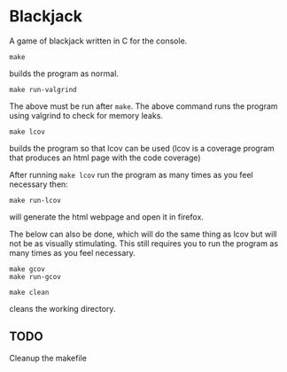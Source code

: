 Blackjack
=========

A game of blackjack written in C for the console.

```
make
```
builds the program as normal.

```
make run-valgrind
```
The above must be run after `make`. The above command runs the program using
valgrind to check for memory leaks.

```
make lcov
```
builds the program so that lcov can be used (lcov is a coverage program that
produces an html page with the code coverage)

After running `make lcov` run the program as many times as you feel necessary
then:

```
make run-lcov
```
will generate the html webpage and open it in firefox.

The below can also be done, which will do the same thing as lcov but will not be
as visually stimulating. This still requires you to run the program as many
times as you feel necessary.
```
make gcov
make run-gcov
```

```
make clean
```
cleans the working directory.

TODO
----
Cleanup the makefile

